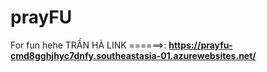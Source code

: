 # prayFU
For fun hehe
TRẦN HÀ LINK ======>: **https://prayfu-cmd8gghjhyc7dnfy.southeastasia-01.azurewebsites.net/**
